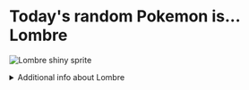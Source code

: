 # Today's random Pokemon is... Lombre

![Lombre shiny sprite](https://raw.githubusercontent.com/PokeAPI/sprites/master/sprites/pokemon/shiny/271.png)

<details>
<summary>Additional info about Lombre</summary>

| srpite type | image |
|------|------|
| back_default | ![Lombre back_default sprite](https://raw.githubusercontent.com/PokeAPI/sprites/master/sprites/pokemon/back/271.png) |
| back_shiny | ![Lombre back_shiny sprite](https://raw.githubusercontent.com/PokeAPI/sprites/master/sprites/pokemon/back/shiny/271.png) |
| front_default | ![Lombre front_default sprite](https://raw.githubusercontent.com/PokeAPI/sprites/master/sprites/pokemon/271.png) | </details>